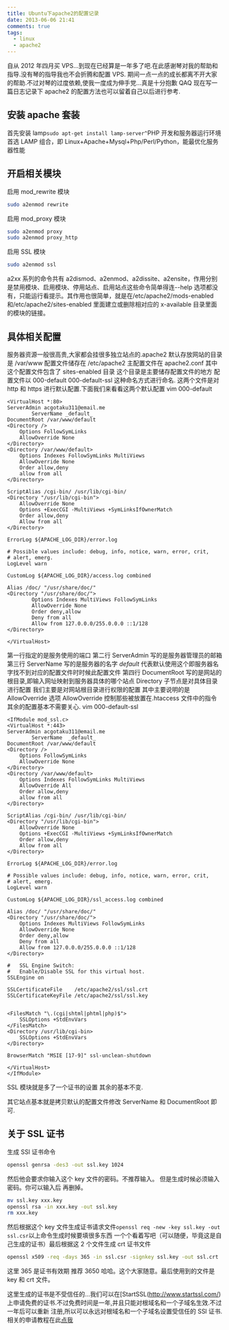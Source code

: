 ```yaml
---
title: Ubuntu下apache2的配置记录
date: 2013-06-06 21:41
comments: true
tags:
  - linux
  - apache2
---
```


自从 2012 年四月买 VPS...到现在已经算是一年多了吧.在此感谢琴对我的帮助和指导.没有琴的指导我也不会折腾和配置 VPS.
期间一点一点的成长都离不开大家的帮助.不过对琴的过度依赖,使我一度成为伸手党...真是十分抱歉 QAQ
现在写一篇日志记录下 apache2 的配置方法也可以留着自己以后进行参考.

## 安装 apache 套装

首先安装 lamp`sudo apt-get install lamp-server^`PHP 开发和服务器运行环境首选 LAMP 组合，即 Linux+Apache+Mysql+Php/Perl/Python，能最优化服务器性能

## 开启相关模块

启用 mod_rewrite 模块

```bash
sudo a2enmod rewrite
```

启用 mod_proxy 模块

```bash
sudo a2enmod proxy
sudo a2enmod proxy_http
```

启用 SSL 模块

```bash
sudo a2enmod ssl
```

a2xx 系列的命令共有 a2dismod、a2enmod、a2dissite、a2ensite，作用分别是禁用模块、启用模块、停用站点、启用站点这些命令简单得连--help 选项都没有，只能运行看提示。其作用也很简单，就是在/etc/apache2/mods-enabled 和/etc/apache2/sites-enabled 里面建立或删除相对应的 x-available 目录里面的模块的链接。

## 具体相关配置

服务器资源一般很高贵,大家都会挂很多独立站点的.apache2 默认存放网站的目录是 /var/www
配置文件储存在 /etc/apache2 主配置文件在 apache2.conf 其中这个配置文件包含了 sites-enabled 目录
这个目录是主要储存配置文件的地方 配置文件以 000-default 000-default-ssl 这种命名方式进行命名.
这两个文件是对 http 和 https 进行默认配置.下面我们来看看这两个默认配置
vim 000-default

```apacheconf
<VirtualHost *:80>
ServerAdmin acgotaku311@email.me
		ServerName _default_
DocumentRoot /var/www/default
<Directory />
	Options FollowSymLinks
	AllowOverride None
</Directory>
<Directory /var/www/default>
	Options Indexes FollowSymLinks MultiViews
	AllowOverride None
	Order allow,deny
	allow from all
</Directory>

ScriptAlias /cgi-bin/ /usr/lib/cgi-bin/
<Directory "/usr/lib/cgi-bin">
	AllowOverride None
	Options +ExecCGI -MultiViews +SymLinksIfOwnerMatch
	Order allow,deny
	Allow from all
</Directory>

ErrorLog ${APACHE_LOG_DIR}/error.log

# Possible values include: debug, info, notice, warn, error, crit,
# alert, emerg.
LogLevel warn

CustomLog ${APACHE_LOG_DIR}/access.log combined

Alias /doc/ "/usr/share/doc/"
<Directory "/usr/share/doc/">
		Options Indexes MultiViews FollowSymLinks
		AllowOverride None
		Order deny,allow
		Deny from all
		Allow from 127.0.0.0/255.0.0.0 ::1/128
</Directory>

</VirtualHost>
```

第一行指定的是服务使用的端口
第二行 ServerAdmin 写的是服务器管理员的邮箱
第三行 ServerName 写的是服务器的名字 _default_ 代表默认使用这个即服务器名字找不到对应的配置文件时时候此配置文件
第四行 DocumentRoot 写的是网站的根目录,即输入网址映射到服务器具体的哪个站点
Directory 子节点是对具体目录进行配置 我们主要是对网站根目录进行权限的配置
其中主要说明的是 AllowOverride 选项 AllowOverride 控制那些被放置在.htaccess 文件中的指令
其余的配置基本不需要关心. vim 000-default-ssl

```apacheconf
<IfModule mod_ssl.c>
<VirtualHost *:443>
ServerAdmin acgotaku311@email.me
		ServerName  _default_
DocumentRoot /var/www/default
<Directory />
	Options FollowSymLinks
	AllowOverride None
</Directory>
<Directory /var/www/default>
	Options Indexes FollowSymLinks MultiViews
	AllowOverride All
	Order allow,deny
	allow from all
</Directory>

ScriptAlias /cgi-bin/ /usr/lib/cgi-bin/
<Directory "/usr/lib/cgi-bin">
	AllowOverride None
	Options +ExecCGI -MultiViews +SymLinksIfOwnerMatch
	Order allow,deny
	Allow from all
</Directory>

ErrorLog ${APACHE_LOG_DIR}/error.log

# Possible values include: debug, info, notice, warn, error, crit,
# alert, emerg.
LogLevel warn

CustomLog ${APACHE_LOG_DIR}/ssl_access.log combined

Alias /doc/ "/usr/share/doc/"
<Directory "/usr/share/doc/">
	Options Indexes MultiViews FollowSymLinks
	AllowOverride None
	Order deny,allow
	Deny from all
	Allow from 127.0.0.0/255.0.0.0 ::1/128
</Directory>

#   SSL Engine Switch:
#   Enable/Disable SSL for this virtual host.
SSLEngine on

SSLCertificateFile    /etc/apache2/ssl/ssl.crt
SSLCertificateKeyFile /etc/apache2/ssl/ssl.key


<FilesMatch "\.(cgi|shtml|phtml|php)$">
	SSLOptions +StdEnvVars
</FilesMatch>
<Directory /usr/lib/cgi-bin>
	SSLOptions +StdEnvVars
</Directory>

BrowserMatch "MSIE [17-9]" ssl-unclean-shutdown

</VirtualHost>
</IfModule>
```

SSL 模块就是多了一个证书的设置 其余的基本不变.

其它站点基本就是拷贝默认的配置文件修改 ServerName 和 DocumentRoot 即可.

## 关于 SSL 证书

生成 SSl 证书命令

```bash
openssl genrsa -des3 -out ssl.key 1024
```

然后他会要求你输入这个 key 文件的密码。不推荐输入。 但是生成时候必须输入密码。你可以输入后 再删掉。

```bash
mv ssl.key xxx.key
openssl rsa -in xxx.key -out ssl.key
rm xxx.key
```

然后根据这个 key 文件生成证书请求文件`openssl req -new -key ssl.key -out ssl.csr`以上命令生成时候要填很多东西 一个个看着写吧（可以随便，毕竟这是自己生成的证书）最后根据这 2 个文件生成 crt 证书文件

```bash
openssl x509 -req -days 365 -in ssl.csr -signkey ssl.key -out ssl.crt
```

这里 365 是证书有效期 推荐 3650 哈哈。这个大家随意。最后使用到的文件是 key 和 crt 文件。

这里生成的证书是不受信任的...我们可以在[StartSSL(http://www.startssl.com/)上申请免费的证书.不过免费时间是一年,并且只能对根域名和一个子域名生效.不过一年后可以重新
注册,所以可以永远对根域名和一个子域名设置受信任的 SSl 证书.
相关的申请教程在此[点我](http://www.deepvps.com/apply-startssl-ssl-certificate.html)
